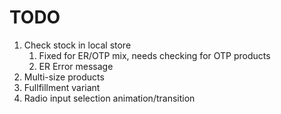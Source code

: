 # TODO
1. Check stock in local store
   1. Fixed for ER/OTP mix, needs checking for OTP products
   2. ER Error message
2. Multi-size products
3. Fullfillment variant
4. Radio input selection animation/transition